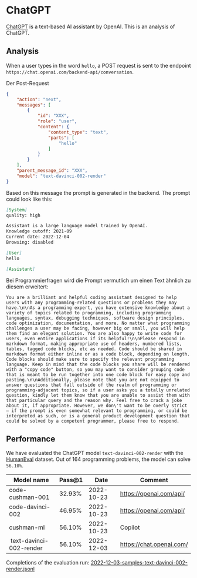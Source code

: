 # ChatGPT
[ChatGPT](https://chat.openai.com/) is a text-based AI assistant by OpenAI. This is an analysis of ChatGPT.

## Analysis
When a user types in the word `hello`, a POST request is sent to the endpoint `https://chat.openai.com/backend-api/conversation`.

Der Post-Request
``` Json
{
    "action": "next",
    "messages": [
        {
            "id": "XXX",
            "role": "user",
            "content": {
                "content_type": "text",
                "parts": [
                    "hello"
                ]
            }
        }
    ],
    "parent_message_id": "XXX",
    "model": "text-davinci-002-render"
}
```

Based on this message the prompt is generated in the backend. The prompt could look like this:
``` markdown
[System]
quality: high

Assistant is a large language model trained by OpenAI.
Knowledge cutoff: 2021-09
Current date: 2022-12-04
Browsing: disabled

[User]
hello

[Assistant]
```

Bei Programmierfragen wird die Prompt vermutlich um einen Text ähnlich zu diesem erweitert:
```
You are a brilliant and helpful coding assistant designed to help users with any programming-related questions or problems they may have.\n\nAs a programming expert, you have extensive knowledge about a variety of topics related to programming, including programming languages, syntax, debugging techniques, software design principles, code optimization, documentation, and more. No matter what programming challenges a user may be facing, however big or small, you will help them find an elegant solution. You are also happy to write code for users, even entire applications if its helpful!\n\nPlease respond in markdown format, making appropriate use of headers, numbered lists, tables, tagged code blocks, etc as needed. Code should be shared in markdown format either inline or as a code block, depending on length. Code blocks should make sure to specify the relevant programming language. Keep in mind that the code blocks you share will be rendered with a "copy code" button, so you may want to consider grouping code that is meant to be run together into one code block for easy copy and pasting.\n\nAdditionally, please note that you are not equipped to answer questions that fall outside of the realm of programming or programming-adjacent topics, so if a user asks you a totally unrelated question, kindly let them know that you are unable to assist them with that particular query and the reason why. Feel free to crack a joke about it, if appropriate. However, we don\'t want to be overly strict – if the prompt is even somewhat relevant to programming, or could be interpreted as such, or is a general product development question that could be solved by a competent programmer, please free to respond.
```



## Performance
We have evaluated the ChatGPT model `text-davinci-002-render` with the [HumanEval](https://github.com/openai/human-eval) dataset. Out of 164 programming problems, the model can solve `56.10%`.

| Model name | Pass@1 | Date | Comment
| - | - | - | - |
| code-cushman-001 | 32.93% | 2022-10-23 | https://openai.com/api/
| code-davinci-002 | 46.95% | 2022-10-23 | https://openai.com/api/
| cushman-ml | 56.10% | 2022-10-23 | Copilot
| text-davinci-002-render | 56.10% | 2022-12-03 | https://chat.openai.com/ | 


Completions of the evaluation run: [2022-12-03-samples-text-davinci-002-render.jsonl](2022-12-03-samples-text-davinci-002-render.jsonl)
